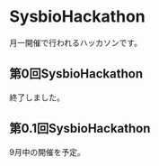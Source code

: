 # SysbioHackathon

月一開催で行われるハッカソンです。

## 第0回SysbioHackathon

終了しました。

## 第0.1回SysbioHackathon

9月中の開催を予定。
